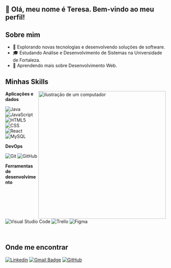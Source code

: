 ## 💜 Olá, meu nome é Teresa. Bem-vindo ao meu perfil!

## Sobre mim

- 🤔 Explorando novas tecnologias e desenvolvendo soluções de software.
- 🎓 Estudando Análise e Desenvolvimento de Sistemas na Universidade de Fortaleza.
- 🌱 Aprendendo mais sobre Desenvolvimento Web.

## Minhas Skills
<img src="https://raw.githubusercontent.com/MicaelliMedeiros/micaellimedeiros/master/image/computer-illustration.png" alt="ilustração de um computador" min-width="400px" max-width="400px" width="400px" align="right">

**Aplicações e dados**

![Java](https://img.shields.io/badge/-Java-333333?style=flat&logo=Java&logoColor=007396)
![JavaScript](https://img.shields.io/badge/-JavaScript-333333?style=flat&logo=javascript)
![HTML5](https://img.shields.io/badge/-HTML5-333333?style=flat&logo=HTML5)
![CSS](https://img.shields.io/badge/-CSS-333333?style=flat&logo=CSS3&logoColor=1572B6)
![React](https://img.shields.io/badge/-React-333333?style=flat&logo=react)
![MySQL](https://img.shields.io/badge/-MySQL-333333?style=flat&logo=mysql)


**DevOps**

![Git](https://img.shields.io/badge/-Git-333333?style=flat&logo=git)
![GitHub](https://img.shields.io/badge/-GitHub-333333?style=flat&logo=github)

**Ferramentas de desenvolvimento**

![Visual Studio Code](https://img.shields.io/badge/-Visual%20Studio%20Code-333333?style=flat&logo=visual-studio-code&logoColor=007ACC)
![Trello](https://img.shields.io/badge/-Trello-333333?style=flat&logo=trello&logoColor=007ACC)
![Figma](https://img.shields.io/badge/-Figma-333333?style=flat&logo=figma&logoColor=007ACC)

<br/>

## Onde me encontrar

[![Linkedin](https://img.shields.io/badge/-teresacamposdev-blue?style=flat-square&logo=Linkedin&logoColor=white&link=https://www.linkedin.com/in/teresacamposdev/)](https://www.linkedin.com/in/teresacamposdev/)
[![Gmail Badge](https://img.shields.io/badge/-teresacampos42@gmail.com-006bed?style=flat-square&logo=Gmail&logoColor=white&link=mailto:teresacampos42@gmail.com)](mailto:teresacampos42@gmail.com)
[![GitHub](https://img.shields.io/github/followers/iuricode?label=follow&style=social)](https://github.com/teresaccampos)
